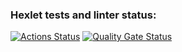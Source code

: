 ### Hexlet tests and linter status:
[![Actions Status](https://github.com/SpaceJumperdono/java-project-72/actions/workflows/hexlet-check.yml/badge.svg)](https://github.com/SpaceJumperdono/java-project-72/actions)
[![Quality Gate Status](https://sonarcloud.io/api/project_badges/measure?project=SpaceJumperdono_java-project-72&metric=alert_status)](https://sonarcloud.io/summary/new_code?id=SpaceJumperdono_java-project-72)